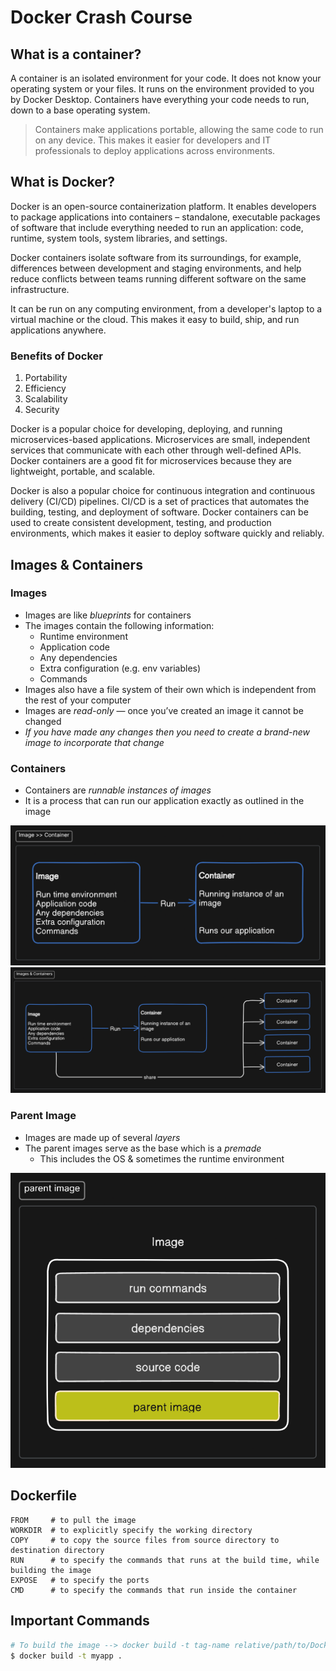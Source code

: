 # Docker Crash Course

## What is a container?

A container is an isolated environment for your code. It does not know your operating system or your files. It runs on the environment provided to you by Docker Desktop. Containers have everything your code needs to run, down to a base operating system.

> Containers make applications portable, allowing the same code to run on any device. This makes it easier for developers and IT professionals to deploy applications across environments.

## What is Docker?

Docker is an open-source containerization platform. It enables developers to package applications into containers – standalone, executable packages of software that include everything needed to run an application: code, runtime, system tools, system libraries, and settings.

Docker containers isolate software from its surroundings, for example, differences between development and staging environments, and help reduce conflicts between teams running different software on the same infrastructure.

It can be run on any computing environment, from a developer's laptop to a virtual machine or the cloud. This makes it easy to build, ship, and run applications anywhere.

### Benefits of Docker

1. Portability
2. Efficiency
3. Scalability
4. Security

Docker is a popular choice for developing, deploying, and running microservices-based applications. Microservices are small, independent services that communicate with each other through well-defined APIs. Docker containers are a good fit for microservices because they are lightweight, portable, and scalable.

Docker is also a popular choice for continuous integration and continuous delivery (CI/CD) pipelines. CI/CD is a set of practices that automates the building, testing, and deployment of software. Docker containers can be used to create consistent development, testing, and production environments, which makes it easier to deploy software quickly and reliably.

## Images & Containers

### Images

- Images are like _blueprints_ for containers
- The images contain the following information:
  - Runtime environment
  - Application code
  - Any dependencies
  - Extra configuration (e.g. env variables)
  - Commands
- Images also have a file system of their own which is independent from the rest of your computer
- Images are _read-only_ — once you’ve created an image it cannot be changed
- _If you have made any changes then you need to create a brand-new image to incorporate that change_

### Containers

- Containers are _runnable instances of images_
- It is a process that can run our application exactly as outlined in the image

![alt text](./resources/image-2.png)
![alt text](./resources/image-1.png)

### Parent Image

- Images are made up of several _layers_
- The parent images serve as the base which is a _premade_
  - This includes the OS & sometimes the runtime environment

![alt text](./resources/image.png)

## Dockerfile

```docker
FROM     # to pull the image
WORKDIR  # to explicitly specify the working directory
COPY     # to copy the source files from source directory to destination directory
RUN      # to specify the commands that runs at the build time, while building the image
EXPOSE   # to specify the ports
CMD      # to specify the commands that run inside the container
```

## Important Commands

```bash
# To build the image --> docker build -t tag-name relative/path/to/Dockerfile
$ docker build -t myapp .
```
